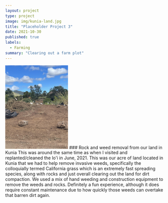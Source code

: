 ```yaml
---
layout: project
type: project
image: img/kunia-land.jpg
title: "Placeholder Project 3"
date: 2021-10-30
published: true
labels:
  - Farming
summary: "Clearing out a farm plot"
---
```

<img width="200px" src="../img/kunia-land.jpg" class="img-thumbnail" >
### Rock and weed removal from our land in Kunia
This was around the same time as when I visited and replanted/cleaned the lo'i in June, 2021. This was our acre of land located in Kunia that we had to help remove invasive weeds, specifically the colloquially termed California grass which is an extremely fast spreading species, along with rocks and just overall clearing out the land for dirt compaction. We used a mix of hand weeding and construction equipment to remove the weeds and rocks.
Definitely a fun experience, although it does require constant maintenance due to how quickly those weeds can overtake that barren dirt again.

